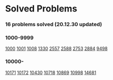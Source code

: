 # Solved Problems

### **16 problems solved (20.12.30 updated)**

### **1000-9999**

[1000](https://www.acmicpc.net/problem/1000) [1001](https://www.acmicpc.net/problem/1001) [1008](https://www.acmicpc.net/problem/1008) [1330](https://www.acmicpc.net/problem/1330) [2557](https://www.acmicpc.net/problem/2557) [2588](https://www.acmicpc.net/problem/2588) [2753](https://www.acmicpc.net/problem/2753) [2884](https://www.acmicpc.net/problem/2884) [9498](https://www.acmicpc.net/problem/9498)

### **10000-**

[10171](https://www.acmicpc.net/problem/10171) [10172](https://www.acmicpc.net/problem/10172) [10430](https://www.acmicpc.net/problem/10430) [10718](https://www.acmicpc.net/problem/10718) [10869](https://www.acmicpc.net/problem/10869) [10998](https://www.acmicpc.net/problem/10998) [14681](https://www.acmicpc.net/problem/14681)